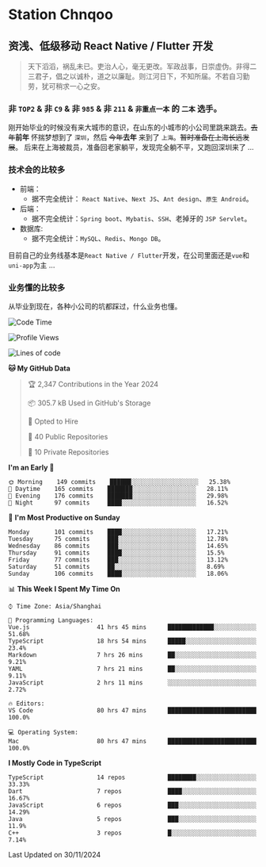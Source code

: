 # Station Chnqoo

## 资浅、低级移动 React Native / Flutter 开发

> 天下滔滔，祸乱未已。吏治人心，毫无更改。军政战事，日崇虚伪。非得二三君子，倡之以诚朴，道之以廉耻。则江河日下，不知所届。不若自习勤劳，犹可稍求一心之安。

### 非 `TOP2` & 非 `C9` & 非 `985` & 非 `211` & `非重点一本` 的 `二本` 选手。

刚开始毕业的时候没有来大城市的意识，在山东的小城市的小公司里跳来跳去。~~去年~~**前年** 怀揣梦想到了 `深圳`，然后 ~~今年~~**去年** 来到了 `上海`。~~暂时准备在上海长远发展~~。
后来在上海被裁员，准备回老家躺平，发现完全躺不平，又跑回深圳来了 ...

### 技术会的比较多

- 前端：
  - 据不完全统计： `React Native`、`Next JS`、`Ant design`、`原生 Android`。
- 后端：
  - 据不完全统计：`Spring boot`、`Mybatis`、`SSH`、老掉牙的 `JSP Servlet`。
- 数据库:
  - 据不完全统计：`MySQL`、`Redis`、`Mongo DB`。

目前自己的业务线基本是`React Native / Flutter`开发，在公司里面还是`vue`和`uni-app`为主 ...

### 业务懂的比较多

从毕业到现在，各种小公司的坑都踩过，什么业务也懂。

<!--START_SECTION:waka-->
![Code Time](http://img.shields.io/badge/Code%20Time-6%2C752%20hrs%2013%20mins-blue)

![Profile Views](http://img.shields.io/badge/Profile%20Views-2-blue)

![Lines of code](https://img.shields.io/badge/From%20Hello%20World%20I%27ve%20Written-472%20Thousand%20lines%20of%20code-blue)

**🐱 My GitHub Data** 

> 🏆 2,347 Contributions in the Year 2024
 > 
> 📦 305.7 kB Used in GitHub's Storage 
 > 
> 💼 Opted to Hire
 > 
> 📜 40 Public Repositories 
 > 
> 🔑 10 Private Repositories  
 > 
**I'm an Early 🐤** 

```text
🌞 Morning    149 commits    ██████░░░░░░░░░░░░░░░░░░░   25.38% 
🌆 Daytime    165 commits    ███████░░░░░░░░░░░░░░░░░░   28.11% 
🌃 Evening    176 commits    ███████░░░░░░░░░░░░░░░░░░   29.98% 
🌙 Night      97 commits     ████░░░░░░░░░░░░░░░░░░░░░   16.52%

```
📅 **I'm Most Productive on Sunday** 

```text
Monday       101 commits    ████░░░░░░░░░░░░░░░░░░░░░   17.21% 
Tuesday      75 commits     ███░░░░░░░░░░░░░░░░░░░░░░   12.78% 
Wednesday    86 commits     ███░░░░░░░░░░░░░░░░░░░░░░   14.65% 
Thursday     91 commits     ████░░░░░░░░░░░░░░░░░░░░░   15.5% 
Friday       77 commits     ███░░░░░░░░░░░░░░░░░░░░░░   13.12% 
Saturday     51 commits     ██░░░░░░░░░░░░░░░░░░░░░░░   8.69% 
Sunday       106 commits    ████░░░░░░░░░░░░░░░░░░░░░   18.06%

```


📊 **This Week I Spent My Time On** 

```text
⌚︎ Time Zone: Asia/Shanghai

💬 Programming Languages: 
Vue.js                   41 hrs 45 mins      █████████████░░░░░░░░░░░░   51.68% 
TypeScript               18 hrs 54 mins      █████░░░░░░░░░░░░░░░░░░░░   23.4% 
Markdown                 7 hrs 26 mins       ██░░░░░░░░░░░░░░░░░░░░░░░   9.21% 
YAML                     7 hrs 21 mins       ██░░░░░░░░░░░░░░░░░░░░░░░   9.11% 
JavaScript               2 hrs 11 mins       ░░░░░░░░░░░░░░░░░░░░░░░░░   2.72%

🔥 Editors: 
VS Code                  80 hrs 47 mins      █████████████████████████   100.0%

💻 Operating System: 
Mac                      80 hrs 47 mins      █████████████████████████   100.0%

```

**I Mostly Code in TypeScript** 

```text
TypeScript               14 repos            ████████░░░░░░░░░░░░░░░░░   33.33% 
Dart                     7 repos             ████░░░░░░░░░░░░░░░░░░░░░   16.67% 
JavaScript               6 repos             ███░░░░░░░░░░░░░░░░░░░░░░   14.29% 
Java                     5 repos             ███░░░░░░░░░░░░░░░░░░░░░░   11.9% 
C++                      3 repos             █░░░░░░░░░░░░░░░░░░░░░░░░   7.14%

```



 Last Updated on 30/11/2024
<!--END_SECTION:waka-->

<!---
ChenqiaoStation/ChenqiaoStation is a ✨ special ✨ repository because its `README.md` (this file) appears on your GitHub profile.
You can click the Preview link to take a look at your changes.
--->

